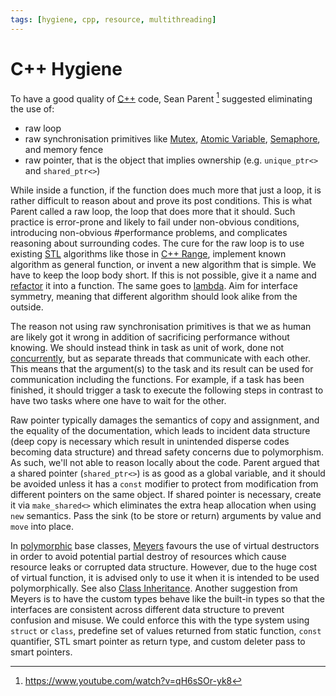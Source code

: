 ```yaml
---
tags: [hygiene, cpp, resource, multithreading]
---
```


# C++ Hygiene

To have a good quality of [C++](202302190651.md) code, Sean Parent [^parent2013]
suggested eliminating the use of:
- raw loop
- raw synchronisation primitives like [Mutex](202112061117.md), [Atomic Variable](202202012051.md),
  [Semaphore](202201291602.md), and memory fence
- raw pointer, that is the object that implies ownership (e.g. `unique_ptr<>`
  and `shared_ptr<>`)

While inside a function, if the function does much more that just a loop, it is
rather difficult to reason about and prove its post conditions. This is what
Parent called a raw loop, the loop that does more that it should. Such practice
is error-prone and likely to fail under non-obvious conditions, introducing
non-obvious #performance problems, and complicates reasoning about surrounding
codes. The cure for the raw loop is to use existing [STL](202202241717.md)
algorithms like those in [C++ Range](202304241142.md), implement known algorithm
as general function, or invent a new algorithm that is simple. We have to keep
the loop body short. If this is not possible, give it a name and
[refactor](202206032059.md) it into a function. The same goes to
[lambda](202203231113.md). Aim for interface symmetry, meaning that different
algorithm should look alike from the outside.

The reason not using raw synchronisation primitives is that we as human are
likely got it wrong in addition of sacrificing performance without knowing. We
should instead think in task as unit of work, done not
[concurrently](202202011815.md), but as separate threads that communicate with
each other. This means that the argument(s) to the task and its result can be
used for communication including the functions. For example, if a task has been
finished, it should trigger a task to execute the following steps in contrast to
have two tasks where one have to wait for the other.

Raw pointer typically damages the semantics of copy and assignment, and the
equality of the documentation, which leads to incident data structure (deep copy
is necessary which result in unintended disperse codes becoming data structure)
and thread safety concerns due to polymorphism. As such, we'll not able to
reason locally about the code. Parent argued that a shared pointer
(`shared_ptr<>`) is as good as a global variable, and it should be avoided
unless it has a `const` modifier to protect from modification from different
pointers on the same object. If shared pointer is necessary, create it via
`make_shared<>` which eliminates the extra heap allocation when using `new`
semantics. Pass the sink (to be store or return) arguments by value and `move`
into place.

In [polymorphic](202307101439.md) base classes, [Meyers](lit/@Meyer2005.md)
favours the use of virtual destructors in order to avoid potential partial
destroy of resources which cause resource leaks or corrupted data structure.
However, due to the huge cost of virtual function, it is advised only to use it
when it is intended to be used polymorphically. See also [Class Inheritance](202302042023.md). Another suggestion from Meyers is to have the custom types behave like the built-in types so that the interfaces are consistent across different data structure to prevent confusion and misuse. We could enforce this with the type system using `struct` or `class`, predefine set of values returned from static function, `const` quantifier, STL smart pointer as return type, and custom deleter pass to smart pointers.

[^parent2013]: https://www.youtube.com/watch?v=qH6sSOr-yk8
